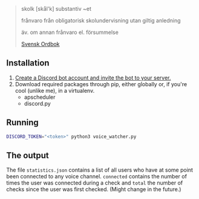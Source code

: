 > skolk  [skål'k] substantiv ~et
>
> frånvaro från obligatorisk skolundervisning utan giltig anledning
> 
> äv. om annan frånvaro el. försummelse
>
> [Svensk Ordbok](https://svenska.se/so/?id=47195&pz=7)

## Installation

1. [Create a Discord bot account and invite the bot to your
   server.](https://discordpy.readthedocs.io/en/latest/discord.html)
2. Download required packages through pip, either globally or, if you're cool
   (unlike me), in a virtualenv.
   * apscheduler
   * discord.py

## Running

```sh
DISCORD_TOKEN="<token>" python3 voice_watcher.py
```

## The output

The file `statistics.json` contains a list of all users who have at some point
been connected to any voice channel. `connected` contains the number of times the
user was connected during a check and `total` the number of checks since the
user was first checked. (Might change in the future.)
